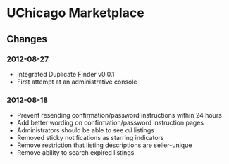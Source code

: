 # UChicago Marketplace

## Changes

### 2012-08-27
- Integrated Duplicate Finder v0.0.1
- First attempt at an administrative console

### 2012-08-18
- Prevent resending confirmation/password instructions within 24 hours
- Add better wording on confirmation/password instruction pages
- Administrators should be able to see _all_ listings
- Removed sticky notifications as starring indicators
- Remove restriction that listing descriptions are seller-unique
- Remove ability to search expired listings
